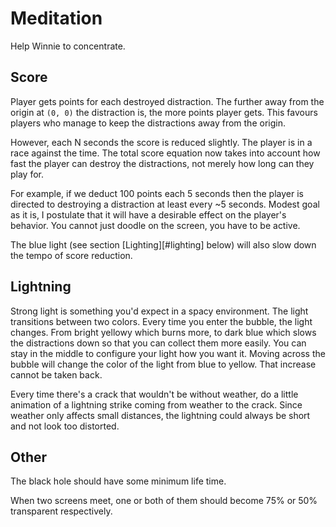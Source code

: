 # Meditation

Help Winnie to concentrate.

## Score

Player gets points for each destroyed distraction.
The further away from the origin at `(0, 0)` the distraction is, the more points player gets.
This favours players who manage to keep the distractions away from the origin.

However, each N seconds the score is reduced slightly.
The player is in a race against the time.
The total score equation now takes into account how fast the player can destroy
the distractions, not merely how long can they play for.

For example, if we deduct 100 points each 5 seconds then the player is directed
to destroying a distraction at least every ~5 seconds.
Modest goal as it is, I postulate that it will have a desirable effect on the
player's behavior.
You cannot just doodle on the screen, you have to be active.

The blue light (see section [Lighting][#lighting] below) will also slow down the tempo of score reduction.

## Lightning

Strong light is something you'd expect in a spacy environment.
The light transitions between two colors.
Every time you enter the bubble, the light changes.
From bright yellowy which burns more, to dark blue which slows the distractions down so that you can collect them more easily.
You can stay in the middle to configure your light how you want it.
Moving across the bubble will change the color of the light from blue to yellow.
That increase cannot be taken back.

Every time there's a crack that wouldn't be without weather, do a little animation of
a lightning strike coming from weather to the crack.
Since weather only affects small distances, the lightning could always be short and not look too distorted.

## Other

The black hole should have some minimum life time.

When two screens meet, one or both of them should become 75% or 50% transparent respectively.
